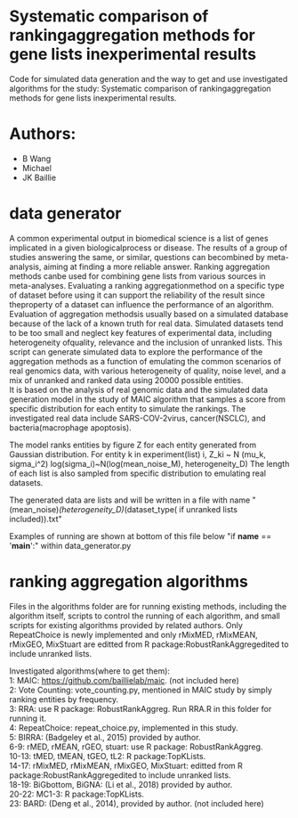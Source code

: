 # Systematic comparison of rankingaggregation methods for gene lists inexperimental results

Code for simulated data generation and the way to get and use investigated algorithms for the study: Systematic comparison of rankingaggregation methods for gene lists inexperimental results.

# Authors:
- B Wang
- Michael
- JK Baillie

# data generator
A common experimental output in biomedical science is a list of genes implicated in a given biologicalprocess or disease. 
The results of a group of studies answering the same, or similar, questions can becombined by meta-analysis, aiming at 
finding a more reliable answer. 
Ranking aggregation methods canbe used for combining gene lists from various sources in meta-analyses. 
Evaluating a ranking aggregationmethod on a specific type of dataset before using it can support the reliability of the 
result since theproperty of a dataset can influence the performance of an algorithm. 
Evaluation of aggregation methodsis usually based on a simulated database because of the lack of a known truth for real data. 
Simulated datasets tend to be too small and neglect key features of experimental data, including heterogeneity ofquality, 
relevance and the inclusion of unranked lists. 
This script can generate simulated data to explore the performance of the aggregation methods as a function of emulating
the common scenarios of real genomics data, with various heterogeneity of quality, noise level, and a mix of unranked and 
ranked data using 20000 possible entities.  
It is based on the analysis of real genomic data and the simulated data generation model in the study of MAIC algorithm 
that samples a score from specific distribution for each entity to simulate the rankings. The investigated real data
include SARS-COV-2virus, cancer(NSCLC), and bacteria(macrophage apoptosis).

The model ranks entities by figure Z for each entity generated from Gaussian distribution.
For entity k in experiment(list) i,
Z_ki ~ N (mu_k, sigma_i^2)
log(sigma_i)~N(log(mean_noise_M), heterogeneity_D)
The length of each list is also sampled from specific distribution to emulating real datasets.

The generated data are lists and will be written in a file with name "(mean_noise)_(heterogeneity_D)_(dataset_type(
if unranked lists included)).txt"

Examples of running are shown at bottom of this file below "if __name__ == '__main__':" within data_generator.py

# ranking aggregation algorithms
Files in the algorithms folder are for running existing methods, including the algorithm itself, scripts to control the running of each algorithm, and small scripts for existing algorithms provided by related authors. Only RepeatChoice is newly implemented and only rMixMED, rMixMEAN,
rMixGEO, MixStuart are editted from R package:RobustRankAggregedited to include unranked lists.

Investigated algorithms(where to get them):<br />
1: MAIC: https://github.com/baillielab/maic. (not included here)<br />
2: Vote Counting: vote_counting.py, mentioned in MAIC study by simply ranking entities by frequency.<br />
3: RRA: use R package: RobustRankAggreg. Run RRA.R in this folder for running it.<br />
4: RepeatChoice: repeat_choice.py, implemented in this study.<br />
5: BIRRA: (Badgeley et al., 2015) provided by author.<br />
6-9: rMED, rMEAN, rGEO, stuart: use R package: RobustRankAggreg.<br />
10-13: tMED, tMEAN, tGEO, tL2: R package:TopKLists.<br />
14-17: rMixMED, rMixMEAN, rMixGEO, MixStuart: editted from R package:RobustRankAggregedited to include unranked lists.<br />
18-19: BiGbottom, BiGNA:  (Li et al., 2018) provided by author.<br />
20-22: MC1-3: R package:TopKLists.<br />
23: BARD: (Deng et al., 2014), provided by author. (not included here)
